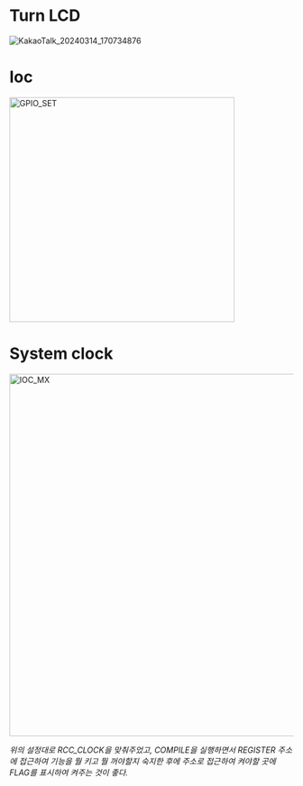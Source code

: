 # Turn LCD

![KakaoTalk_20240314_170734876](https://github.com/kangtaeui/gpio_set_lcd/assets/141004174/831c38de-a542-4d5d-b4d0-05f711754f00)

# Ioc

<img width="399" alt="GPIO_SET" src="https://github.com/kangtaeui/gpio_set_lcd/assets/141004174/4887120d-4dd4-42bb-a67f-79be1ec104e7">

# System clock

<img width="643" alt="IOC_MX" src="https://github.com/kangtaeui/gpio_set_lcd/assets/141004174/e24cd8f0-b9a9-4c5b-82f7-f4bcb380b596">




*위의 설정대로 RCC_CLOCK을 맞춰주었고, COMPILE을 실행하면서 REGISTER 주소에 접근하여 기능을 뭘 키고 뭘 꺼야할지 숙지한 후에 주소로 접근하여 켜야할 곳에 FLAG를 표시하여 켜주는 것이 좋다.*



